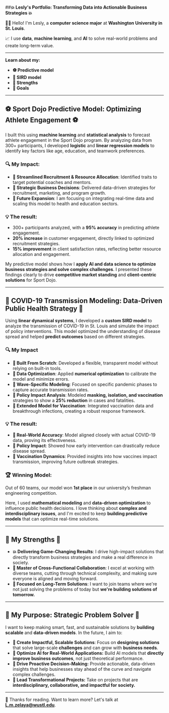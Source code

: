 ##**💥 Lesly's Portfolio: Transforming Data into Actionable Business Strategies 💥**

👋🏽 Hello! I'm Lesly, a **computer science major** at **Washington University in St. Louis**.  

📈 I use **data**, **machine learning**, and **AI** to solve real-world problems and create long-term value.

---

**Learn about my:**  

- **⚽ Predictive model**  
- **💊 SIRD model**  
- **💪 Strengths**  
- **🚀 Goals**  

---

## ⚽ **Sport Dojo Predictive Model: Optimizing Athlete Engagement** ⚽  

I built this using **machine learning** and **statistical analysis** to forecast athlete engagement in the Sport Dojo program. By analyzing data from 300+ participants, I developed **logistic** and **linear regression models** to identify key factors like age, education, and teamwork preferences.

### **🔍 My Impact:**

- **🔹 Streamlined Recruitment & Resource Allocation**: Identified traits to target potential coaches and mentors.
- **🔹 Strategic Business Decisions**: Delivered data-driven strategies for recruitment, marketing, and program growth.
- **🔹 Future Expansion**: I am focusing on integrating real-time data and scaling this model to health and education sectors.

### **💡 The result:**

- 300+ participants analyzed, with a **95% accuracy** in predicting athlete engagement.
- **20% increase** in customer engagement, directly linked to optimized recruitment strategies.
- **15% improvement** in client satisfaction rates, reflecting better resource allocation and engagement.

My predictive model shows how I **apply AI and data science to optimize business strategies and solve complex challenges**. I presented these findings clearly to drive **competitive market standing** and **client-centric solutions** for Sport Dojo.

---

## **💊 COVID-19 Transmission Modeling: Data-Driven Public Health Strategy** 💊

Using **linear dynamical systems**, I developed a **custom SIRD model** to analyze the transmission of COVID-19 in St. Louis and simulate the impact of policy interventions. This model optimized the understanding of disease spread and helped **predict outcomes** based on different strategies.

### **🔍 My Impact**

- **🔹 Built From Scratch**: Developed a flexible, transparent model without relying on built-in tools.
- **🔹 Data Optimization**: Applied **numerical optimization** to calibrate the model and minimize errors.
- **🔹 Wave-Specific Modeling**: Focused on specific pandemic phases to capture accurate transmission rates.
- **🔹 Policy Impact Analysis**: Modeled **masking, isolation, and vaccination** strategies to show a **25% reduction** in cases and fatalities.
- **🔹 Extended Model for Vaccination**: Integrated vaccination data and breakthrough infections, creating a robust response framework.

### **💡 The result:**

- **🔹 Real-World Accuracy**: Model aligned closely with actual COVID-19 data, proving its effectiveness.
- **🔹 Policy Impact**: Showed how early intervention can drastically reduce disease spread.
- **🔹 Vaccination Dynamics**: Provided insights into how vaccines impact transmission, improving future outbreak strategies.

### **🏆 Winning Model:**  
Out of 60 teams, our model won **1st place** in our university’s freshman engineering competition.

Here, I used **mathematical modeling** and **data-driven optimization** to influence public health decisions. I love thinking about **complex and interdisciplinary issues**, and I'm excited to keep **building predictive models** that can optimize real-time solutions.

---

## **💪 My Strengths 💪**

- **💥 Delivering Game-Changing Results**: I drive high-impact solutions that directly transform business strategies and make a real difference in society.
- **🤝 Master of Cross-Functional Collaboration**: I excel at working with diverse teams, cutting through technical complexity, and making sure everyone is aligned and moving forward.
- **🎯 Focused on Long-Term Solutions**: I want to join teams where we're not just solving the problems of today but **we're building solutions of tomorrow.**

---

## **🚀 My Purpose: Strategic Problem Solver 🚀**

I want to keep making smart, fast, and sustainable solutions by **building scalable** and **data-driven models**. In the future, I aim to:

- **🔹 Create Impactful, Scalable Solutions**: Focus on **designing solutions** that solve large-scale **challenges** and can grow with **business needs**.
- **🔹 Optimize AI for Real-World Applications:** Build AI models that **directly improve business outcomes**, not just theoretical performance.
- **🔹 Drive Proactive Decision-Making:** Provide actionable, data-driven insights that help businesses stay ahead of the curve and navigate complex challenges.
- **🔹 Lead Transformational Projects:** Take on projects that are **interdisciplinary, collaborative, and impactful for society.**

---

🤝 Thanks for reading. Want to learn more? Let's talk at **L.m.zelaya@wustl.edu**.
